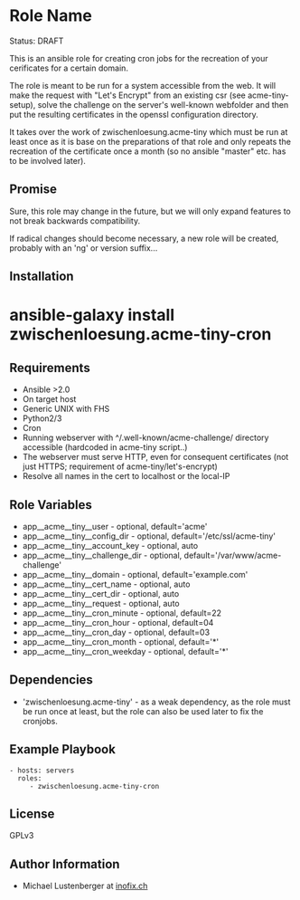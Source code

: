 Role Name
=========

Status: DRAFT

This is an ansible role for creating cron jobs for the recreation of your cerificates for a certain domain.

The role is meant to be run for a system accessible from the web. It will make the request with "Let's Encrypt" from an existing csr (see acme-tiny-setup), solve the challenge on the server's well-known webfolder and then put the resulting certificates in the openssl configuration directory.

It takes over the work of zwischenloesung.acme-tiny which must be run at least once as it is base on the preparations of that role and only repeats the recreation of the certificate once a month (so no ansible "master" etc. has to be involved later).

Promise
-------

Sure, this role may change in the future, but we will only expand features to not break backwards compatibility.

If radical changes should become necessary, a new role will be created, probably with an 'ng' or version suffix...

Installation
------------

 # ansible-galaxy install zwischenloesung.acme-tiny-cron

Requirements
------------

* Ansible >2.0
* On target host
 * Generic UNIX with FHS
 * Python2/3
 * Cron
 * Running webserver with ^/.well-known/acme-challenge/ directory accessible (hardcoded in acme-tiny script..)
 * The webserver must serve HTTP, even for consequent certificates (not just HTTPS; requirement of acme-tiny/let's-encrypt)
 * Resolve all names in the cert to localhost or the local-IP

Role Variables
--------------

* app\_\_acme\_\_tiny\_\_user - optional, default='acme'
* app\_\_acme\_\_tiny\_\_config\_dir - optional, default='/etc/ssl/acme-tiny'
* app\_\_acme\_\_tiny\_\_account\_key - optional, auto
* app\_\_acme\_\_tiny\_\_challenge\_dir - optional, default='/var/www/acme-challenge'
* app\_\_acme\_\_tiny\_\_domain - optional, default='example.com'
* app\_\_acme\_\_tiny\_\_cert\_name - optional, auto
* app\_\_acme\_\_tiny\_\_cert\_dir - optional, auto
* app\_\_acme\_\_tiny\_\_request - optional, auto
* app\_\_acme\_\_tiny\_\_cron\_minute - optional, default=22
* app\_\_acme\_\_tiny\_\_cron\_hour - optional, default=04
* app\_\_acme\_\_tiny\_\_cron\_day - optional, default=03
* app\_\_acme\_\_tiny\_\_cron\_month - optional, default='*'
* app\_\_acme\_\_tiny\_\_cron\_weekday - optional, default='*'

Dependencies
------------

* 'zwischenloesung.acme-tiny' - as a weak dependency, as the role must be run once at least, but the role can also be used later to fix the cronjobs.

Example Playbook
----------------

    - hosts: servers
      roles:
         - zwischenloesung.acme-tiny-cron

License
-------

GPLv3

Author Information
------------------

* Michael Lustenberger at [inofix.ch](http://www.inofix.ch)


